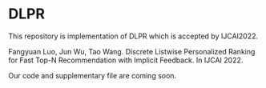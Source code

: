 # DLPR

This repository is implementation of DLPR which is accepted by IJCAI2022.

Fangyuan Luo, Jun Wu, Tao Wang. Discrete Listwise Personalized Ranking for Fast Top-N Recommendation with Implicit Feedback. In IJCAI 2022.

Our code and supplementary file are coming soon.
